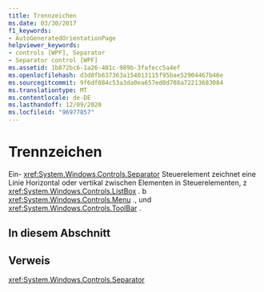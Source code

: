 ```yaml
---
title: Trennzeichen
ms.date: 03/30/2017
f1_keywords:
- AutoGeneratedOrientationPage
helpviewer_keywords:
- controls [WPF], Separator
- Separator control [WPF]
ms.assetid: 1b872bc6-1a26-401c-989b-3fafecc5a4ef
ms.openlocfilehash: d3d8fb637363a154013115f95bae52904467b46e
ms.sourcegitcommit: 9f6df084c53a3da0ea657ed0d708a72213683084
ms.translationtype: MT
ms.contentlocale: de-DE
ms.lasthandoff: 12/09/2020
ms.locfileid: "96977857"
---
```

# <a name="separator"></a>Trennzeichen
Ein- <xref:System.Windows.Controls.Separator> Steuerelement zeichnet eine Linie Horizontal oder vertikal zwischen Elementen in Steuerelementen, z <xref:System.Windows.Controls.ListBox> . b <xref:System.Windows.Controls.Menu> ., und <xref:System.Windows.Controls.ToolBar> .  
  
## <a name="in-this-section"></a>In diesem Abschnitt  
  
## <a name="reference"></a>Verweis  
 <xref:System.Windows.Controls.Separator>
